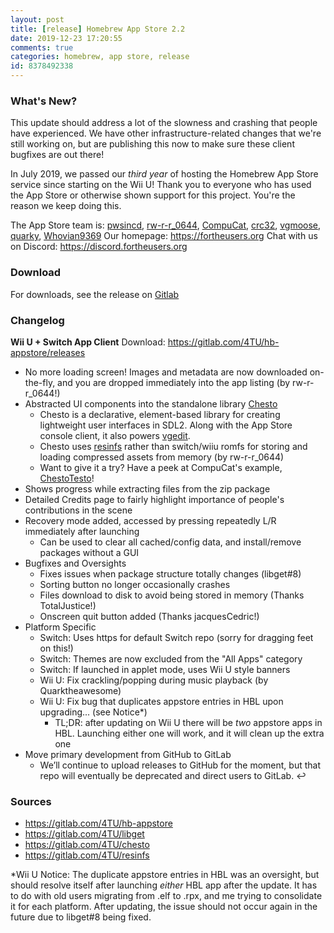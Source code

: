 ```yaml
---
layout: post
title: [release] Homebrew App Store 2.2
date: 2019-12-23 17:20:55
comments: true
categories: homebrew, app store, release
id: 8378492338
---
```


### What's New?
This update should address a lot of the slowness and crashing that people have experienced. We have other infrastructure-related changes that we're still working on, but are publishing this now to make sure these client bugfixes are out there!

In July 2019, we passed our *third year* of hosting the Homebrew App Store service since starting on the Wii U! Thank you to everyone who has used the App Store or otherwise shown support for this project. You're the reason we keep doing this.

The App Store team is: [pwsincd](https://github.com/pwsincd), [rw-r-r_0644](https://github.com/rw-r-r-0644), [CompuCat](https://compucat.me), [crc32](https://crc32.dev), [vgmoose](https://vgmoose.com), [quarky](https://heyquark.com), [Whovian9369](https://cybre.space/@Whovian9369)
Our homepage: https://fortheusers.org
Chat with us on Discord: https://discord.fortheusers.org

### Download
For downloads, see the release on [Gitlab](https://gitlab.com/4TU/hb-appstore/-/releases)

### Changelog
**Wii U + Switch App Client**
Download: https://gitlab.com/4TU/hb-appstore/releases

- No more loading screen! Images and metadata are now downloaded on-the-fly, and you are dropped immediately into the app listing (by rw-r-r_0644!)
- Abstracted UI components into the standalone library [Chesto](https://gitlab.com/4TU/chesto)
    - Chesto is a declarative, element-based library for creating lightweight user interfaces in SDL2. Along with the App Store console client, it also powers [vgedit](https://github.com/vgmoose/vgedit).
    - Chesto uses [resinfs](https://gitlab.com/4TU/resinfs) rather than switch/wiiu romfs for storing and loading compressed assets from memory (by rw-r-r_0644)
    - Want to give it a try? Have a peek at CompuCat's example, [ChestoTesto](https://gitlab.com/4TU/chestotesto)!
- Shows progress while extracting files from the zip package
- Detailed Credits page to fairly highlight importance of people's contributions in the scene
- Recovery mode added, accessed by pressing repeatedly L/R immediately after launching
    - Can be used to clear all cached/config data, and install/remove packages without a GUI
- Bugfixes and Oversights
    - Fixes issues when package structure totally changes (libget#8)
    - Sorting button no longer occasionally crashes
    - Files download to disk to avoid being stored in memory (Thanks TotalJustice!)
    - Onscreen quit button added (Thanks jacquesCedric!)
- Platform Specific
    - Switch: Uses https for default Switch repo (sorry for dragging feet on this!)
    - Switch: Themes are now excluded from the "All Apps" category
    - Switch: If launched in applet mode, uses Wii U style banners
    - Wii U: Fix crackling/popping during music playback (by Quarktheawesome)
    - Wii U: Fix bug that duplicates appstore entries in HBL upon upgrading... (see Notice*)
        - TL;DR: after updating  on Wii U there will be *two* appstore apps in HBL. Launching either one will work, and it will clean up the extra one
- Move primary development from GitHub to GitLab
    - We’ll continue to upload releases to GitHub for the moment, but that repo will eventually be deprecated and direct users to GitLab. ↩︎

### Sources
- https://gitlab.com/4TU/hb-appstore
- https://gitlab.com/4TU/libget
- https://gitlab.com/4TU/chesto
- https://gitlab.com/4TU/resinfs

*Wii U Notice: The duplicate appstore entries in HBL was an oversight, but should resolve itself after launching *either* HBL app after the update. It has to do with old users migrating from .elf to .rpx, and me trying to consolidate it for each platform. After updating, the issue should not occur again in the future due to libget#8 being fixed.
